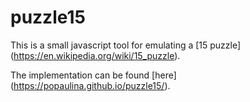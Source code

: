 # puzzle15

This is a small javascript tool for emulating a [15 puzzle] (https://en.wikipedia.org/wiki/15_puzzle).

The implementation can be found [here] (https://popaulina.github.io/puzzle15/).

